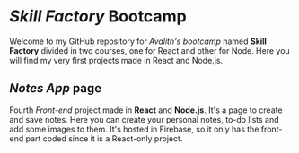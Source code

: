 # *Skill Factory* Bootcamp
Welcome to my GitHub repository for *Avalith's bootcamp* named **Skill Factory** divided in two courses, one for React and other for Node. Here you will find my very first projects made in React and Node.js.
## *Notes App* page
Fourth *Front-end* project made in **React** and **Node.js**.
It's a page to create and save notes. Here you can create your personal notes, to-do lists and add some images to them. It's hosted in Firebase, so it only has the front-end part coded since it is a React-only project.
